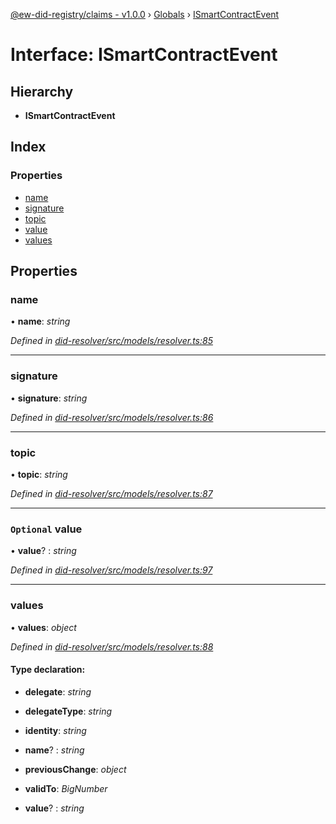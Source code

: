 [@ew-did-registry/claims - v1.0.0](../README.md) › [Globals](../globals.md) › [ISmartContractEvent](ismartcontractevent.md)

# Interface: ISmartContractEvent

## Hierarchy

* **ISmartContractEvent**

## Index

### Properties

* [name](ismartcontractevent.md#name)
* [signature](ismartcontractevent.md#signature)
* [topic](ismartcontractevent.md#topic)
* [value](ismartcontractevent.md#optional-value)
* [values](ismartcontractevent.md#values)

## Properties

###  name

• **name**: *string*

*Defined in [did-resolver/src/models/resolver.ts:85](https://github.com/energywebfoundation/ew-did-registry/blob/d1c8ba6/packages/did-resolver/src/models/resolver.ts#L85)*

___

###  signature

• **signature**: *string*

*Defined in [did-resolver/src/models/resolver.ts:86](https://github.com/energywebfoundation/ew-did-registry/blob/d1c8ba6/packages/did-resolver/src/models/resolver.ts#L86)*

___

###  topic

• **topic**: *string*

*Defined in [did-resolver/src/models/resolver.ts:87](https://github.com/energywebfoundation/ew-did-registry/blob/d1c8ba6/packages/did-resolver/src/models/resolver.ts#L87)*

___

### `Optional` value

• **value**? : *string*

*Defined in [did-resolver/src/models/resolver.ts:97](https://github.com/energywebfoundation/ew-did-registry/blob/d1c8ba6/packages/did-resolver/src/models/resolver.ts#L97)*

___

###  values

• **values**: *object*

*Defined in [did-resolver/src/models/resolver.ts:88](https://github.com/energywebfoundation/ew-did-registry/blob/d1c8ba6/packages/did-resolver/src/models/resolver.ts#L88)*

#### Type declaration:

* **delegate**: *string*

* **delegateType**: *string*

* **identity**: *string*

* **name**? : *string*

* **previousChange**: *object*

* **validTo**: *BigNumber*

* **value**? : *string*
